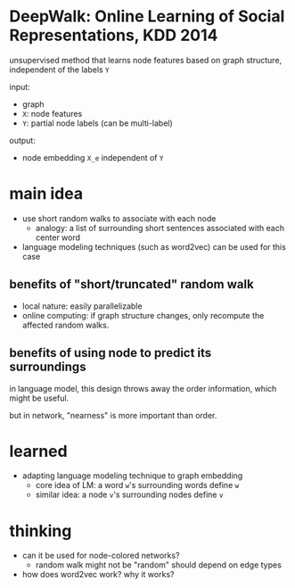 # DeepWalk: Online Learning of Social Representations, KDD 2014

unsupervised method that learns node features based on graph structure, independent of the labels `Y`

input:

- graph
- `X`: node features
- `Y`: partial node labels (can be multi-label)

output:

- node embedding `X_e` independent of `Y`


# main idea

- use short random walks to associate with each node
  - analogy: a list of surrounding short sentences associated with each center word
- language modeling techniques (such as word2vec) can be used for this case


## benefits of "short/truncated" random walk

- local nature: easily parallelizable
- online computing: if graph structure changes, only recompute the affected random walks.

## benefits of using node to predict its surroundings

in language model, this design throws away the order information, which might be useful.

but in network, "nearness" is more important than order.

# learned

- adapting language modeling technique to graph embedding
  - core idea of LM: a word `w`'s surrounding words define `w`
  - similar idea: a node `v`'s surrounding nodes define `v`

# thinking

- can it be used for node-colored networks?
  - random walk might not be "random" should depend on edge types
- how does word2vec work? why it works?  